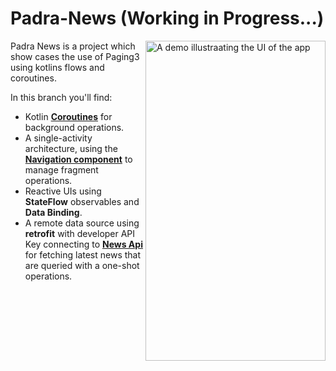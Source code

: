 # Padra-News (Working in Progress...)

<img align="right" src="https://github.com/hamzeh-pourshabanan/Padra-News/blob/main/padranews.gif" alt="A demo illustraating the UI of the app" width="288" height="512" style="display: inline; float: right"/>

Padra News is a project which show cases the use of Paging3 using kotlins flows and coroutines.

In this branch you'll find:
*   Kotlin **[Coroutines](https://kotlinlang.org/docs/reference/coroutines-overview.html)** for background operations.
*   A single-activity architecture, using the **[Navigation component](https://developer.android.com/guide/navigation/navigation-getting-started)** to manage fragment operations.
*   Reactive UIs using **StateFlow** observables and **Data Binding**.
*   A remote data source using **retrofit** with developer API Key connecting to **[News Api](https://newsapi.org)** for fetching latest news that are queried with a one-shot operations.
